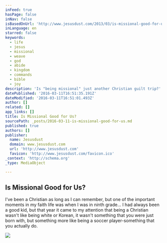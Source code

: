 ```yaml
---
inFeed: true
hasPage: false
inNav: false
isBasedOnUrl: 'http://www.jesusdust.com/2013/03/is-missional-good-for-us.html'
inLanguage: en
starred: false
keywords:
  - life
  - jesus
  - missional
  - weave
  - god
  - abide
  - kingdom
  - commands
  - bible
  - joy
description: 'Is "being missional" just another Christian guilt trip?'
datePublished: '2016-03-11T16:51:35.191Z'
dateModified: '2016-03-11T16:51:01.493Z'
author: []
related: []
app_links: []
title: Is Missional Good for Us?
sourcePath: _posts/2016-03-11-is-missional-good-for-us.md
published: true
authors: []
publisher:
  name: Jesusdust
  domain: www.jesusdust.com
  url: 'http://www.jesusdust.com'
  favicon: 'http://www.jesusdust.com/favicon.ico'
_context: 'http://schema.org'
_type: MediaObject

---
```

<article style=""><h1>Is Missional Good for Us?</h1><p>I've been a Christian as long as I can remember, but one of the important moments in my faith life was when I was in ninth grade... I had always been a good kid, but that year it came to my attention that being a Christian wasn't like being white or Korean, it wasn't something that you were just born with, but something more like being a soccer player-something that you actually do.</p><img src="https://s3-us-west-2.amazonaws.com/the-grid-img/p/225126e807f170ed9d4c52174da615ff71d4c693.jpg" /></article>